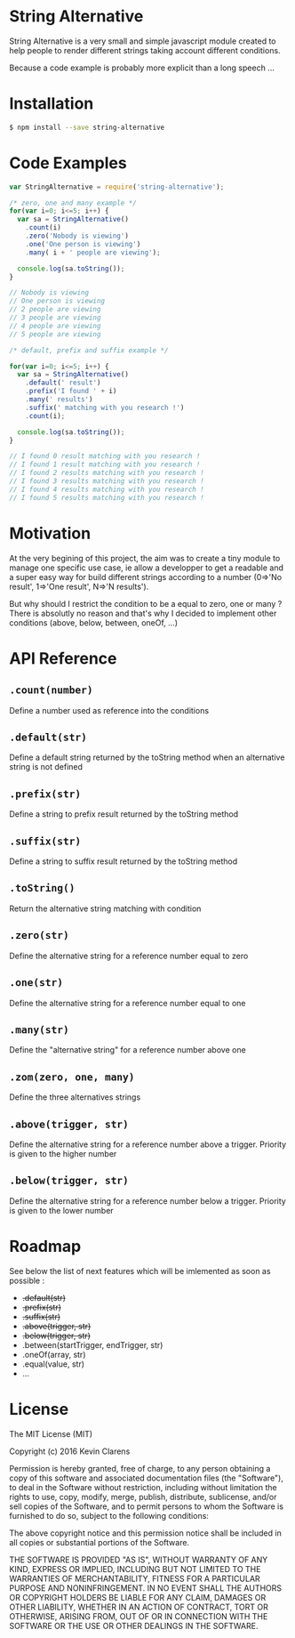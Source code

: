 # String Alternative

String Alternative is a very small and simple javascript module created to help people to render different strings taking account different conditions.

Because a code example is probably more explicit than a long speech ...

# Installation

```bash
$ npm install --save string-alternative
```

# Code Examples

```javascript
var StringAlternative = require('string-alternative');

/* zero, one and many example */
for(var i=0; i<=5; i++) {
  var sa = StringAlternative()
    .count(i)
    .zero('Nobody is viewing')
    .one('One person is viewing')
    .many( i + ' people are viewing');

  console.log(sa.toString());
}

// Nobody is viewing
// One person is viewing
// 2 people are viewing
// 3 people are viewing
// 4 people are viewing
// 5 people are viewing

/* default, prefix and suffix example */

for(var i=0; i<=5; i++) {
  var sa = StringAlternative()
    .default(' result')
    .prefix('I found ' + i)
    .many(' results')
    .suffix(' matching with you research !')
    .count(i);

  console.log(sa.toString());
}

// I found 0 result matching with you research !
// I found 1 result matching with you research !
// I found 2 results matching with you research !
// I found 3 results matching with you research !
// I found 4 results matching with you research !
// I found 5 results matching with you research !
```

# Motivation

At the very begining of this project, the aim was to create a tiny module to manage one specific use case, ie allow a developper to get a readable and a super easy way for build different strings according to a number (0=>'No result', 1=>'One result', N=>'N results').

But why should I restrict the condition to be a equal to zero, one or many ? There is absolutly no reason and that's why I decided to implement other conditions (above, below, between, oneOf, ...)

# API Reference

## `.count(number)`

Define a number used as reference into the conditions

## `.default(str)`

Define a default string returned by the toString method when an alternative string is not defined

## `.prefix(str)`

Define a string to prefix result returned by the toString method

## `.suffix(str)`

Define a string to suffix result returned by the toString method

## `.toString()`

Return the alternative string matching with condition

## `.zero(str)`

Define the alternative string for a reference number equal to zero

## `.one(str)`

Define the alternative string for a reference number equal to one

## `.many(str)`

Define the "alternative string" for a reference number above one

## `.zom(zero, one, many)`

Define the three alternatives strings

## `.above(trigger, str)`

Define the alternative string for a reference number above a trigger.
Priority is given to the higher number

## `.below(trigger, str)`

Define the alternative string for a reference number below a trigger.
Priority is given to the lower number

# Roadmap

See below the list of next features which will be imlemented as soon as possible :

* ~~.default(str)~~
* ~~.prefix(str)~~
* ~~.suffix(str)~~
* ~~.above(trigger, str)~~
* ~~.below(trigger, str)~~
* .between(startTrigger, endTrigger, str)
* .oneOf(array, str)
* .equal(value, str)
* ...

# License

The MIT License (MIT)

Copyright (c) 2016 Kevin Clarens

Permission is hereby granted, free of charge, to any person obtaining a copy
of this software and associated documentation files (the "Software"), to deal
in the Software without restriction, including without limitation the rights
to use, copy, modify, merge, publish, distribute, sublicense, and/or sell
copies of the Software, and to permit persons to whom the Software is
furnished to do so, subject to the following conditions:

The above copyright notice and this permission notice shall be included in
all copies or substantial portions of the Software.

THE SOFTWARE IS PROVIDED "AS IS", WITHOUT WARRANTY OF ANY KIND, EXPRESS OR
IMPLIED, INCLUDING BUT NOT LIMITED TO THE WARRANTIES OF MERCHANTABILITY,
FITNESS FOR A PARTICULAR PURPOSE AND NONINFRINGEMENT. IN NO EVENT SHALL THE
AUTHORS OR COPYRIGHT HOLDERS BE LIABLE FOR ANY CLAIM, DAMAGES OR OTHER
LIABILITY, WHETHER IN AN ACTION OF CONTRACT, TORT OR OTHERWISE, ARISING FROM,
OUT OF OR IN CONNECTION WITH THE SOFTWARE OR THE USE OR OTHER DEALINGS IN
THE SOFTWARE.
